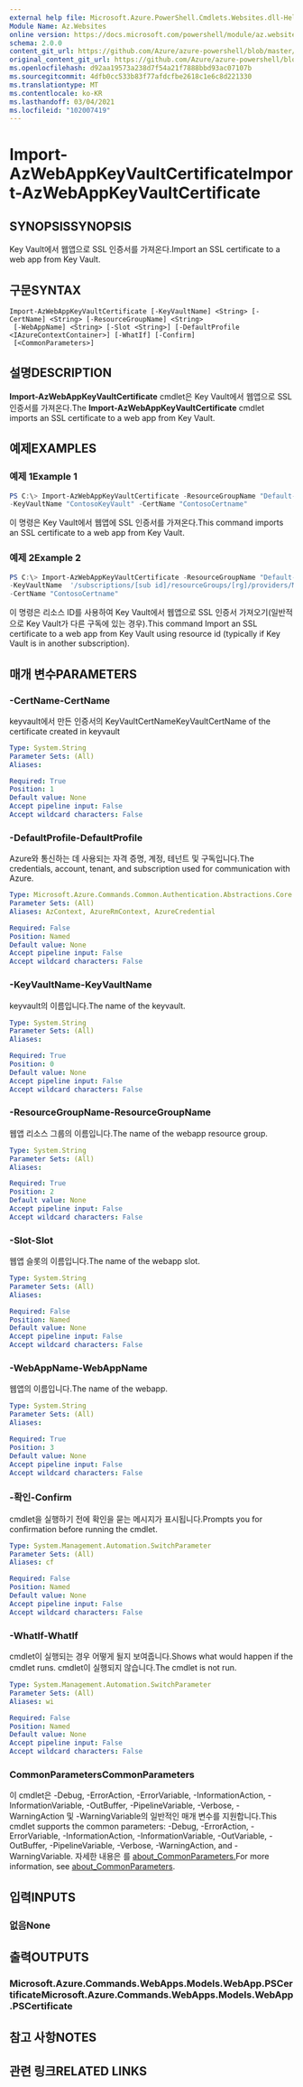 ```yaml
---
external help file: Microsoft.Azure.PowerShell.Cmdlets.Websites.dll-Help.xml
Module Name: Az.Websites
online version: https://docs.microsoft.com/powershell/module/az.websites/import-AzWebAppKeyVaultCertificate
schema: 2.0.0
content_git_url: https://github.com/Azure/azure-powershell/blob/master/src/Websites/Websites/help/Import-AzWebAppKeyVaultCertificate.md
original_content_git_url: https://github.com/Azure/azure-powershell/blob/master/src/Websites/Websites/help/Import-AzWebAppKeyVaultCertificate.md
ms.openlocfilehash: d92aa19573a238d7f54a21f7888bbd93ac07107b
ms.sourcegitcommit: 4dfb0cc533b83f77afdcfbe2618c1e6c8d221330
ms.translationtype: MT
ms.contentlocale: ko-KR
ms.lasthandoff: 03/04/2021
ms.locfileid: "102007419"
---
```

# <span data-ttu-id="17d92-101">Import-AzWebAppKeyVaultCertificate</span><span class="sxs-lookup"><span data-stu-id="17d92-101">Import-AzWebAppKeyVaultCertificate</span></span>

## <span data-ttu-id="17d92-102">SYNOPSIS</span><span class="sxs-lookup"><span data-stu-id="17d92-102">SYNOPSIS</span></span>
<span data-ttu-id="17d92-103">Key Vault에서 웹앱으로 SSL 인증서를 가져온다.</span><span class="sxs-lookup"><span data-stu-id="17d92-103">Import an SSL certificate to a web app from Key Vault.</span></span>

## <span data-ttu-id="17d92-104">구문</span><span class="sxs-lookup"><span data-stu-id="17d92-104">SYNTAX</span></span>

```
Import-AzWebAppKeyVaultCertificate [-KeyVaultName] <String> [-CertName] <String> [-ResourceGroupName] <String>
 [-WebAppName] <String> [-Slot <String>] [-DefaultProfile <IAzureContextContainer>] [-WhatIf] [-Confirm]
 [<CommonParameters>]
```

## <span data-ttu-id="17d92-105">설명</span><span class="sxs-lookup"><span data-stu-id="17d92-105">DESCRIPTION</span></span>
<span data-ttu-id="17d92-106">**Import-AzWebAppKeyVaultCertificate** cmdlet은 Key Vault에서 웹앱으로 SSL 인증서를 가져온다.</span><span class="sxs-lookup"><span data-stu-id="17d92-106">The **Import-AzWebAppKeyVaultCertificate** cmdlet imports an SSL certificate to a web app from Key Vault.</span></span>

## <span data-ttu-id="17d92-107">예제</span><span class="sxs-lookup"><span data-stu-id="17d92-107">EXAMPLES</span></span>

### <span data-ttu-id="17d92-108">예제 1</span><span class="sxs-lookup"><span data-stu-id="17d92-108">Example 1</span></span>
```powershell
PS C:\> Import-AzWebAppKeyVaultCertificate -ResourceGroupName "Default-Web-WestUS" -Name "ContosoWebApp" 
-KeyVaultName "ContosoKeyVault" -CertName "ContosoCertname"
```

<span data-ttu-id="17d92-109">이 명령은 Key Vault에서 웹앱에 SSL 인증서를 가져온다.</span><span class="sxs-lookup"><span data-stu-id="17d92-109">This command imports an SSL certificate to a web app from Key Vault.</span></span>

### <span data-ttu-id="17d92-110">예제 2</span><span class="sxs-lookup"><span data-stu-id="17d92-110">Example 2</span></span>
```powershell
PS C:\> Import-AzWebAppKeyVaultCertificate -ResourceGroupName "Default-Web-WestUS" -Name "ContosoWebApp" 
-KeyVaultName  '/subscriptions/[sub id]/resourceGroups/[rg]/providers/Microsoft.KeyVault/vaults/[vault name]' 
-CertName "ContosoCertname"
```

<span data-ttu-id="17d92-111">이 명령은 리소스 ID를 사용하여 Key Vault에서 웹앱으로 SSL 인증서 가져오기(일반적으로 Key Vault가 다른 구독에 있는 경우).</span><span class="sxs-lookup"><span data-stu-id="17d92-111">This command Import an SSL certificate to a web app from Key Vault using resource id (typically if Key Vault is in another subscription).</span></span>

## <span data-ttu-id="17d92-112">매개 변수</span><span class="sxs-lookup"><span data-stu-id="17d92-112">PARAMETERS</span></span>

### <span data-ttu-id="17d92-113">-CertName</span><span class="sxs-lookup"><span data-stu-id="17d92-113">-CertName</span></span>
<span data-ttu-id="17d92-114">keyvault에서 만든 인증서의 KeyVaultCertName</span><span class="sxs-lookup"><span data-stu-id="17d92-114">KeyVaultCertName of the certificate created in keyvault</span></span>

```yaml
Type: System.String
Parameter Sets: (All)
Aliases:

Required: True
Position: 1
Default value: None
Accept pipeline input: False
Accept wildcard characters: False
```

### <span data-ttu-id="17d92-115">-DefaultProfile</span><span class="sxs-lookup"><span data-stu-id="17d92-115">-DefaultProfile</span></span>
<span data-ttu-id="17d92-116">Azure와 통신하는 데 사용되는 자격 증명, 계정, 테넌트 및 구독입니다.</span><span class="sxs-lookup"><span data-stu-id="17d92-116">The credentials, account, tenant, and subscription used for communication with Azure.</span></span>

```yaml
Type: Microsoft.Azure.Commands.Common.Authentication.Abstractions.Core.IAzureContextContainer
Parameter Sets: (All)
Aliases: AzContext, AzureRmContext, AzureCredential

Required: False
Position: Named
Default value: None
Accept pipeline input: False
Accept wildcard characters: False
```

### <span data-ttu-id="17d92-117">-KeyVaultName</span><span class="sxs-lookup"><span data-stu-id="17d92-117">-KeyVaultName</span></span>
<span data-ttu-id="17d92-118">keyvault의 이름입니다.</span><span class="sxs-lookup"><span data-stu-id="17d92-118">The name of the keyvault.</span></span>

```yaml
Type: System.String
Parameter Sets: (All)
Aliases:

Required: True
Position: 0
Default value: None
Accept pipeline input: False
Accept wildcard characters: False
```

### <span data-ttu-id="17d92-119">-ResourceGroupName</span><span class="sxs-lookup"><span data-stu-id="17d92-119">-ResourceGroupName</span></span>
<span data-ttu-id="17d92-120">웹앱 리소스 그룹의 이름입니다.</span><span class="sxs-lookup"><span data-stu-id="17d92-120">The name of the webapp resource group.</span></span>

```yaml
Type: System.String
Parameter Sets: (All)
Aliases:

Required: True
Position: 2
Default value: None
Accept pipeline input: False
Accept wildcard characters: False
```

### <span data-ttu-id="17d92-121">-Slot</span><span class="sxs-lookup"><span data-stu-id="17d92-121">-Slot</span></span>
<span data-ttu-id="17d92-122">웹앱 슬롯의 이름입니다.</span><span class="sxs-lookup"><span data-stu-id="17d92-122">The name of the webapp slot.</span></span>

```yaml
Type: System.String
Parameter Sets: (All)
Aliases:

Required: False
Position: Named
Default value: None
Accept pipeline input: False
Accept wildcard characters: False
```

### <span data-ttu-id="17d92-123">-WebAppName</span><span class="sxs-lookup"><span data-stu-id="17d92-123">-WebAppName</span></span>
<span data-ttu-id="17d92-124">웹앱의 이름입니다.</span><span class="sxs-lookup"><span data-stu-id="17d92-124">The name of the webapp.</span></span>

```yaml
Type: System.String
Parameter Sets: (All)
Aliases:

Required: True
Position: 3
Default value: None
Accept pipeline input: False
Accept wildcard characters: False
```

### <span data-ttu-id="17d92-125">-확인</span><span class="sxs-lookup"><span data-stu-id="17d92-125">-Confirm</span></span>
<span data-ttu-id="17d92-126">cmdlet을 실행하기 전에 확인을 묻는 메시지가 표시됩니다.</span><span class="sxs-lookup"><span data-stu-id="17d92-126">Prompts you for confirmation before running the cmdlet.</span></span>

```yaml
Type: System.Management.Automation.SwitchParameter
Parameter Sets: (All)
Aliases: cf

Required: False
Position: Named
Default value: None
Accept pipeline input: False
Accept wildcard characters: False
```

### <span data-ttu-id="17d92-127">-WhatIf</span><span class="sxs-lookup"><span data-stu-id="17d92-127">-WhatIf</span></span>
<span data-ttu-id="17d92-128">cmdlet이 실행되는 경우 어떻게 될지 보여줍니다.</span><span class="sxs-lookup"><span data-stu-id="17d92-128">Shows what would happen if the cmdlet runs.</span></span>
<span data-ttu-id="17d92-129">cmdlet이 실행되지 않습니다.</span><span class="sxs-lookup"><span data-stu-id="17d92-129">The cmdlet is not run.</span></span>

```yaml
Type: System.Management.Automation.SwitchParameter
Parameter Sets: (All)
Aliases: wi

Required: False
Position: Named
Default value: None
Accept pipeline input: False
Accept wildcard characters: False
```

### <span data-ttu-id="17d92-130">CommonParameters</span><span class="sxs-lookup"><span data-stu-id="17d92-130">CommonParameters</span></span>
<span data-ttu-id="17d92-131">이 cmdlet은 -Debug, -ErrorAction, -ErrorVariable, -InformationAction, -InformationVariable, -OutBuffer, -PipelineVariable, -Verbose, -WarningAction 및 -WarningVariable의 일반적인 매개 변수를 지원합니다.</span><span class="sxs-lookup"><span data-stu-id="17d92-131">This cmdlet supports the common parameters: -Debug, -ErrorAction, -ErrorVariable, -InformationAction, -InformationVariable, -OutVariable, -OutBuffer, -PipelineVariable, -Verbose, -WarningAction, and -WarningVariable.</span></span> <span data-ttu-id="17d92-132">자세한 내용은 를 [about_CommonParameters.](http://go.microsoft.com/fwlink/?LinkID=113216)</span><span class="sxs-lookup"><span data-stu-id="17d92-132">For more information, see [about_CommonParameters](http://go.microsoft.com/fwlink/?LinkID=113216).</span></span>

## <span data-ttu-id="17d92-133">입력</span><span class="sxs-lookup"><span data-stu-id="17d92-133">INPUTS</span></span>

### <span data-ttu-id="17d92-134">없음</span><span class="sxs-lookup"><span data-stu-id="17d92-134">None</span></span>

## <span data-ttu-id="17d92-135">출력</span><span class="sxs-lookup"><span data-stu-id="17d92-135">OUTPUTS</span></span>

### <span data-ttu-id="17d92-136">Microsoft.Azure.Commands.WebApps.Models.WebApp.PSCertificate</span><span class="sxs-lookup"><span data-stu-id="17d92-136">Microsoft.Azure.Commands.WebApps.Models.WebApp.PSCertificate</span></span>

## <span data-ttu-id="17d92-137">참고 사항</span><span class="sxs-lookup"><span data-stu-id="17d92-137">NOTES</span></span>

## <span data-ttu-id="17d92-138">관련 링크</span><span class="sxs-lookup"><span data-stu-id="17d92-138">RELATED LINKS</span></span>
